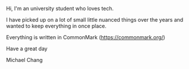 Hi, I'm an university student who loves tech. 

I have picked up on a lot of small little nuanced things over the years and wanted to keep everything in once place.

Everything is written in CommonMark (https://commonmark.org/)

Have a great day

Michael Chang